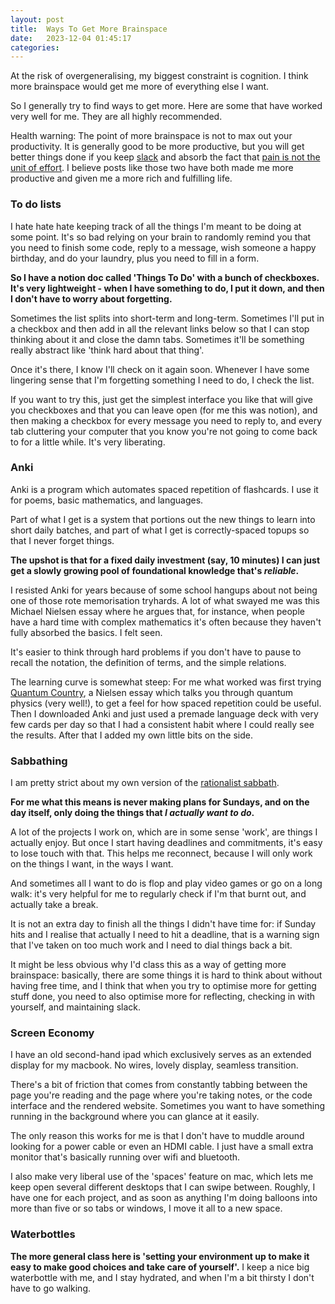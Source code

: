 ```yaml
---
layout: post
title:  Ways To Get More Brainspace
date:   2023-12-04 01:45:17
categories: 
---
```


At the risk of overgeneralising, my biggest constraint is cognition. I think more brainspace would get me more of everything else I want.

So I generally try to find ways to get more. Here are some that have worked very well for me. They are all highly recommended.

Health warning: The point of more brainspace is not to max out your productivity. It is generally good to be more productive, but you will get better things done if you keep [slack](https://thezvi.wordpress.com/2017/09/30/slack/) and absorb the fact that [pain is not the unit of effort](https://www.lesswrong.com/posts/bx3gkHJehRCYZAF3r/pain-is-not-the-unit-of-effort). I believe posts like those two have both made me more productive and given me a more rich and fulfilling life.

### To do lists
I hate hate hate keeping track of all the things I'm meant to be doing at some point. It's so bad relying on your brain to randomly remind you that you need to finish some code, reply to a message, wish someone a happy birthday, and do your laundry, plus you need to fill in a form.

__So I have a notion doc called 'Things To Do' with a bunch of checkboxes. It's very lightweight - when I have something to do, I put it down, and then I don't have to worry about forgetting.__

Sometimes the list splits into short-term and long-term. Sometimes I'll put in a checkbox and then add in all the relevant links below so that I can stop thinking about it and close the damn tabs. Sometimes it'll be something really abstract like 'think hard about that thing'.

Once it's there, I know I'll check on it again soon. Whenever I have some lingering sense that I'm forgetting something I need to do, I check the list.

If you want to try this, just get the simplest interface you like that will give you checkboxes and that you can leave open (for me this was notion), and then making a checkbox for every message you need to reply to, and every tab cluttering your computer that you know you're not going to come back to for a little while. It's very liberating.

### Anki
Anki is a program which automates spaced repetition of flashcards. I use it for poems, basic mathematics, and languages.

Part of what I get is a system that portions out the new things to learn into short daily batches, and part of what I get is correctly-spaced topups so that I never forget things.

__The upshot is that for a fixed daily investment (say, 10 minutes) I can just get a slowly growing pool of foundational knowledge that's _reliable_.__

I resisted Anki for years because of some school hangups about not being one of those rote memorisation tryhards. A lot of what swayed me was this Michael Nielsen essay where he argues that, for instance, when people have a hard time with complex mathematics it's often because they haven't fully absorbed the basics. I felt seen.

It's easier to think through hard problems if you don't have to pause to recall the notation, the definition of terms, and the simple relations.

The learning curve is somewhat steep: For me what worked was first trying [Quantum Country](https://quantum.country/qcvc), a Nielsen essay which talks you through quantum physics (very well!), to get a feel for how spaced repetition could be useful. Then I downloaded Anki and just used a premade language deck with very few cards per day so that I had a consistent habit where I could really see the results. After that I added my own little bits on the side.

### Sabbathing
I am pretty strict about my own version of the [rationalist sabbath](https://www.lesswrong.com/posts/p7hW7E3fHF3PDzErk/sabbath-hard-and-go-home).

__For me what this means is never making plans for Sundays, and on the day itself, only doing the things that _I actually want to do_.__

A lot of the projects I work on, which are in some sense 'work', are things I actually enjoy. But once I start having deadlines and commitments, it's easy to lose touch with that. This helps me reconnect, because I will only work on the things I want, in the ways I want.

And sometimes all I want to do is flop and play video games or go on a long walk: it's very helpful for me to regularly check if I'm that burnt out, and actually take a break.

It is not an extra day to finish all the things I didn't have time for: if Sunday hits and I realise that actually I need to hit a deadline, that is a warning sign that I've taken on too much work and I need to dial things back a bit.

It might be less obvious why I'd class this as a way of getting more brainspace: basically, there are some things it is hard to think about without having free time, and I think that when you try to optimise more for getting stuff done, you need to also optimise more for reflecting, checking in with yourself, and maintaining slack.

### Screen Economy
I have an old second-hand ipad which exclusively serves as an extended display for my macbook. No wires, lovely display, seamless transition.

There's a bit of friction that comes from constantly tabbing between the page you're reading and the page where you're taking notes, or the code interface and the rendered website. Sometimes you want to have something running in the background where you can glance at it easily.

The only reason this works for me is that I don't have to muddle around looking for a power cable or even an HDMI cable. I just have a small extra monitor that's basically running over wifi and bluetooth.

I also make very liberal use of the 'spaces' feature on mac, which lets me keep open several different desktops that I can swipe between. Roughly, I have one for each project, and as soon as anything I'm doing balloons into more than five or so tabs or windows, I move it all to a new space.

### Waterbottles
__The more general class here is 'setting your environment up to make it easy to make good choices and take care of yourself'.__ I keep a nice big waterbottle with me, and I stay hydrated, and when I'm a bit thirsty I don't have to go walking.